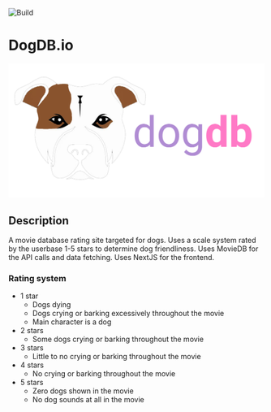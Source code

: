 ![Build](https://github.com/jacobrreed/dogdb.io/actions/workflows/nextjs.yml/badge.svg)

# DogDB.io
![alt text](https://github.com/jacobrreed/dogdb.io/blob/master/public/images/logo.png?raw=true)
## Description
A movie database rating site targeted for dogs. Uses a scale system rated by the userbase 1-5 stars to determine dog friendliness. Uses MovieDB for the API calls and data fetching. Uses NextJS for the frontend.

### Rating system
 - 1 star
   - Dogs dying
   - Dogs crying or barking excessively throughout the movie
   - Main character is a dog
 - 2 stars
   - Some dogs crying or barking throughout the movie
 - 3 stars
   - Little to no crying or barking throughout the movie
 - 4 stars
   - No crying or barking throughout the movie
 - 5 stars
   - Zero dogs shown in the movie
   - No dog sounds at all in the movie
